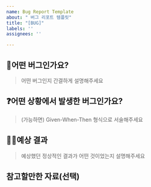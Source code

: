 ```yaml
---
name: Bug Report Template
about: " 버그 리포트 템플릿"
title: "[BUG]"
labels: ''
assignees: ''

---
```


## 🐞어떤 버그인가요?

> 어떤 버그인지 간결하게 설명해주세요

## ❓어떤 상황에서 발생한 버그인가요?

> (가능하면) Given-When-Then 형식으로 서술해주세요

## 🙆‍♀️예상 결과

> 예상했던 정상적인 결과가 어떤 것이었는지 설명해주세요

## 참고할만한 자료(선택)
